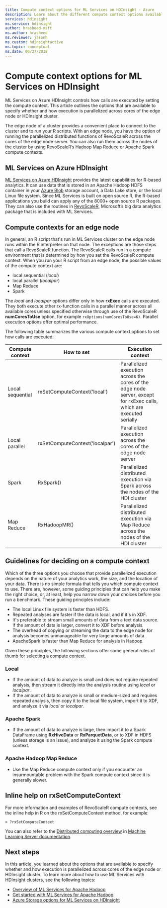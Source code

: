 ```yaml
---
title: Compute context options for ML Services on HDInsight - Azure 
description: Learn about the different compute context options available to users with ML Services on HDInsight 
services: hdinsight
ms.service: hdinsight
author: hrasheed-msft
ms.author: hrasheed
ms.reviewer: jasonh
ms.custom: hdinsightactive
ms.topic: conceptual
ms.date: 06/27/2018
---
```

# Compute context options for ML Services on HDInsight

ML Services on Azure HDInsight controls how calls are executed by setting the compute context. This article outlines the options that are available to specify whether and how execution is parallelized across cores of the edge node or HDInsight cluster.

The edge node of a cluster provides a convenient place to connect to the cluster and to run your R scripts. With an edge node, you have the option of running the parallelized distributed functions of RevoScaleR across the cores of the edge node server. You can also run them across the nodes of the cluster by using RevoScaleR’s Hadoop Map Reduce or Apache Spark compute contexts.

## ML Services on Azure HDInsight
[ML Services on Azure HDInsight](r-server-overview.md) provides the latest capabilities for R-based analytics. It can use data that is stored in an Apache Hadoop HDFS container in your [Azure Blob](../../storage/common/storage-introduction.md "Azure Blob storage") storage account, a Data Lake store, or the local Linux file system. Since ML Services is built on open source R, the R-based applications you build can apply any of the 8000+ open source R packages. They can also use the routines in [RevoScaleR](https://docs.microsoft.com/machine-learning-server/r-reference/revoscaler/revoscaler), Microsoft’s big data analytics package that is included with ML Services.  

## Compute contexts for an edge node
In general, an R script that's run in ML Services cluster on the edge node runs within the R interpreter on that node. The exceptions are those steps that call a RevoScaleR function. The RevoScaleR calls run in a compute environment that is determined by how you set the RevoScaleR compute context.  When you run your R script from an edge node, the possible values of the compute context are:

- local sequential (*local*)
- local parallel (*localpar*)
- Map Reduce
- Spark

The *local* and *localpar* options differ only in how **rxExec** calls are executed. They both execute other rx-function calls in a parallel manner across all available cores unless specified otherwise through use of the RevoScaleR **numCoresToUse** option, for example `rxOptions(numCoresToUse=6)`. Parallel execution options offer optimal performance.

The following table summarizes the various compute context options to set how calls are executed:

| Compute context  | How to set                      | Execution context                        |
| ---------------- | ------------------------------- | ---------------------------------------- |
| Local sequential | rxSetComputeContext('local')    | Parallelized execution across the cores of the edge node server, except for rxExec calls, which are executed serially |
| Local parallel   | rxSetComputeContext('localpar') | Parallelized execution across the cores of the edge node server |
| Spark            | RxSpark()                       | Parallelized distributed execution via Spark across the nodes of the HDI cluster |
| Map Reduce       | RxHadoopMR()                    | Parallelized distributed execution via Map Reduce across the nodes of the HDI cluster |

## Guidelines for deciding on a compute context

Which of the three options you choose that provide parallelized execution depends on the nature of your analytics work, the size, and the location of your data. There is no simple formula that tells you which compute context to use. There are, however, some guiding principles that can help you make the right choice, or, at least, help you narrow down your choices before you run a benchmark. These guiding principles include:

- The local Linux file system is faster than HDFS.
- Repeated analyses are faster if the data is local, and if it's in XDF.
- It's preferable to stream small amounts of data from a text data source. If the amount of data is larger, convert it to XDF before analysis.
- The overhead of copying or streaming the data to the edge node for analysis becomes unmanageable for very large amounts of data.
- ApacheSpark is faster than Map Reduce for analysis in Hadoop.

Given these principles, the following sections offer some general rules of thumb for selecting a compute context.

### Local
* If the amount of data to analyze is small and does not require repeated analysis, then stream it directly into the analysis routine using *local* or *localpar*.
* If the amount of data to analyze is small or medium-sized and requires repeated analysis, then copy it to the local file system, import it to XDF, and analyze it via *local* or *localpar*.

### Apache Spark
* If the amount of data to analyze is large, then import it to a Spark DataFrame using **RxHiveData** or **RxParquetData**, or to XDF in HDFS (unless storage is an issue), and analyze it using the Spark compute context.

### Apache Hadoop Map Reduce
* Use the Map Reduce compute context only if you encounter an insurmountable problem with the Spark compute context since it is generally slower.  

## Inline help on rxSetComputeContext
For more information and examples of RevoScaleR compute contexts, see the inline help in R on the rxSetComputeContext method, for example:

    > ?rxSetComputeContext

You can also refer to the [Distributed computing overview](https://docs.microsoft.com/machine-learning-server/r/how-to-revoscaler-distributed-computing) in [Machine Learning Server documentation](https://docs.microsoft.com/machine-learning-server/).

## Next steps
In this article, you learned about the options that are available to specify whether and how execution is parallelized across cores of the edge node or HDInsight cluster. To learn more about how to use ML Services with HDInsight clusters, see the following topics:

* [Overview of ML Services for Apache Hadoop](r-server-overview.md)
* [Get started with ML Services for Apache Hadoop](r-server-get-started.md)
* [Azure Storage options for ML Services on HDInsight](r-server-storage.md)

